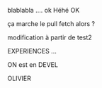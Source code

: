 ﻿blablabla .... ok
Héhé OK

ça marche le pull fetch alors ?

modification à partir de test2

EXPERIENCES ...

ON est en DEVEL

OLIVIER

